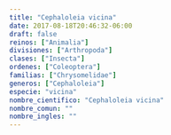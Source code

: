 ```yaml
---
title: "Cephaloleia vicina"
date: 2017-08-18T20:46:32-06:00
draft: false
reinos: ["Animalia"]
divisiones: ["Arthropoda"]
clases: ["Insecta"]
ordenes: ["Coleoptera"]
familias: ["Chrysomelidae"]
generos: ["Cephaloleia"]
especie: "vicina"
nombre_cientifico: "Cephaloleia vicina"
nombre_comun: ""
nombre_ingles: ""
---
```

